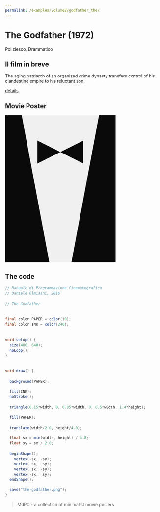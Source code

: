 ```yaml
---
permalink: /examples/volume2/godfather_the/
---
```

# The Godfather (1972)

Poliziesco, Drammatico

## Il film in breve
The aging patriarch of an organized crime dynasty transfers control of his clandestine empire to his reluctant son.

[details](https://www.imdb.com/title/tt0068646/)

## Movie Poster
<img src="the-godfather.png"  width="360px" title="The Godfather">


## The code
```java
// Manuale di Programmazione Cinematografica
// Daniele Olmisani, 2016

// The Godfather


final color PAPER = color(10);
final color INK = color(240);


void setup() {
  size(480, 640);
  noLoop();
}


void draw() {
  
  background(PAPER);
  
  fill(INK);
  noStroke();
  
  triangle(0.15*width, 0, 0.85*width, 0, 0.5*width, 1.4*height);
  
  fill(PAPER);
  
  translate(width/2.0, height/4.0);
  
  float sx = min(width, height) / 4.8;
  float sy = sx / 2.0;
   
  beginShape();
    vertex(-sx, -sy);
    vertex( sx,  sy);
    vertex( sx, -sy);
    vertex(-sx,  sy);
  endShape();

  save("the-godfather.png");
}
```

> MdPC - a collection of minimalist movie posters
